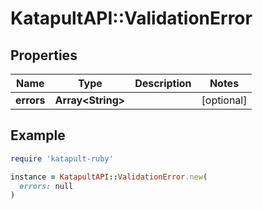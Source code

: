 # KatapultAPI::ValidationError

## Properties

| Name | Type | Description | Notes |
| ---- | ---- | ----------- | ----- |
| **errors** | **Array&lt;String&gt;** |  | [optional] |

## Example

```ruby
require 'katapult-ruby'

instance = KatapultAPI::ValidationError.new(
  errors: null
)
```


